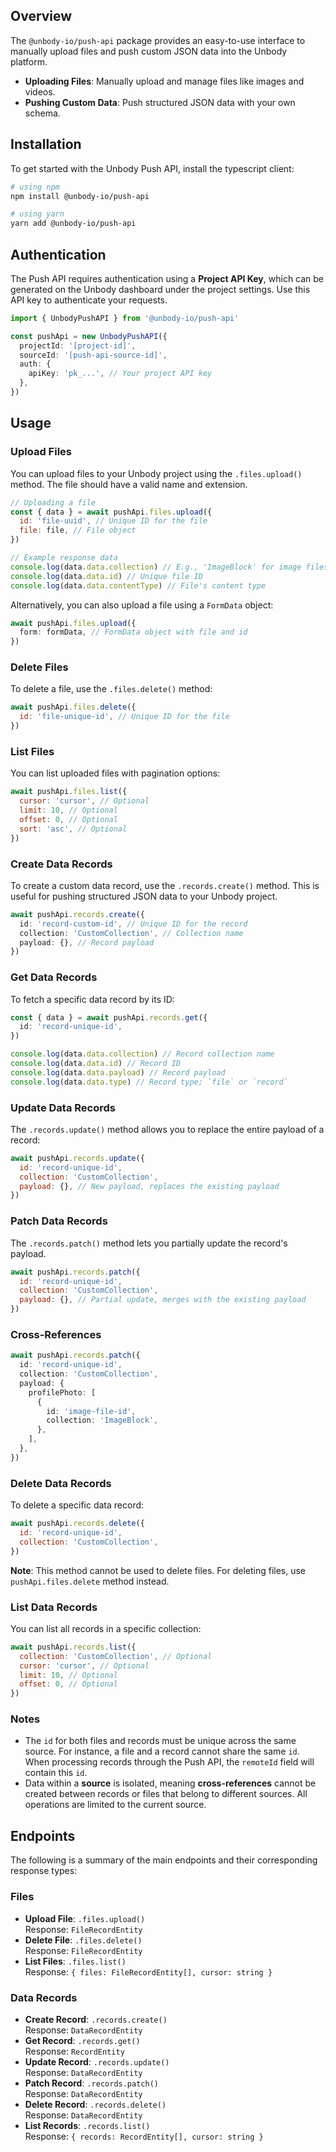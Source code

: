 ## Overview

The `@unbody-io/push-api` package provides an easy-to-use interface to manually upload files and push custom JSON data into the Unbody platform.

- **Uploading Files**: Manually upload and manage files like images and videos.
- **Pushing Custom Data**: Push structured JSON data with your own schema.

## Installation

To get started with the Unbody Push API, install the typescript client:

```bash
# using npm
npm install @unbody-io/push-api

# using yarn
yarn add @unbody-io/push-api
```

## Authentication

The Push API requires authentication using a **Project API Key**, which can be generated on the Unbody dashboard under the project settings. Use this API key to authenticate your requests.

```ts
import { UnbodyPushAPI } from '@unbody-io/push-api'

const pushApi = new UnbodyPushAPI({
  projectId: '[project-id]',
  sourceId: '[push-api-source-id]',
  auth: {
    apiKey: 'pk_...', // Your project API key
  },
})
```

## Usage

### Upload Files

You can upload files to your Unbody project using the `.files.upload()` method. The file should have a valid name and extension.

```js
// Uploading a file
const { data } = await pushApi.files.upload({
  id: 'file-uuid', // Unique ID for the file
  file: file, // File object
})

// Example response data
console.log(data.data.collection) // E.g., 'ImageBlock' for image files
console.log(data.data.id) // Unique file ID
console.log(data.data.contentType) // File's content type
```

Alternatively, you can also upload a file using a `FormData` object:

```ts
await pushApi.files.upload({
  form: formData, // FormData object with file and id
})
```

### Delete Files

To delete a file, use the `.files.delete()` method:

```js
await pushApi.files.delete({
  id: 'file-unique-id', // Unique ID for the file
})
```

### List Files

You can list uploaded files with pagination options:

```js
await pushApi.files.list({
  cursor: 'cursor', // Optional
  limit: 10, // Optional
  offset: 0, // Optional
  sort: 'asc', // Optional
})
```

### Create Data Records

To create a custom data record, use the `.records.create()` method. This is useful for pushing structured JSON data to your Unbody project.

```ts
await pushApi.records.create({
  id: 'record-custom-id', // Unique ID for the record
  collection: 'CustomCollection', // Collection name
  payload: {}, // Record payload
})
```

### Get Data Records

To fetch a specific data record by its ID:

```ts
const { data } = await pushApi.records.get({
  id: 'record-unique-id',
})

console.log(data.data.collection) // Record collection name
console.log(data.data.id) // Record ID
console.log(data.data.payload) // Record payload
console.log(data.data.type) // Record type; `file` or `record`
```

### Update Data Records

The `.records.update()` method allows you to replace the entire payload of a record:

```js
await pushApi.records.update({
  id: 'record-unique-id',
  collection: 'CustomCollection',
  payload: {}, // New payload, replaces the existing payload
})
```

### Patch Data Records

The `.records.patch()` method lets you partially update the record's payload.

```js
await pushApi.records.patch({
  id: 'record-unique-id',
  collection: 'CustomCollection',
  payload: {}, // Partial update, merges with the existing payload
})
```

### Cross-References

```ts
await pushApi.records.patch({
  id: 'record-unique-id',
  collection: 'CustomCollection',
  payload: {
    profilePhoto: [
      {
        id: 'image-file-id',
        collection: 'ImageBlock',
      },
    ],
  },
})
```

### Delete Data Records

To delete a specific data record:

```js
await pushApi.records.delete({
  id: 'record-unique-id',
  collection: 'CustomCollection',
})
```

**Note**: This method cannot be used to delete files. For deleting files, use `pushApi.files.delete` method instead.

### List Data Records

You can list all records in a specific collection:

```js
await pushApi.records.list({
  collection: 'CustomCollection', // Optional
  cursor: 'cursor', // Optional
  limit: 10, // Optional
  offset: 0, // Optional
})
```

### Notes

- The `id` for both files and records must be unique across the same source. For instance, a file and a record cannot share the same `id`. When processing records through the Push API, the `remoteId` field will contain this `id`.
- Data within a **source** is isolated, meaning **cross-references** cannot be created between records or files that belong to different sources. All operations are limited to the current source.

## Endpoints

The following is a summary of the main endpoints and their corresponding response types:

### Files

- **Upload File**: `.files.upload()`  
  Response: `FileRecordEntity`
- **Delete File**: `.files.delete()`  
  Response: `FileRecordEntity`
- **List Files**: `.files.list()`  
  Response: `{ files: FileRecordEntity[], cursor: string }`

### Data Records

- **Create Record**: `.records.create()`  
  Response: `DataRecordEntity`
- **Get Record**: `.records.get()`  
  Response: `RecordEntity`
- **Update Record**: `.records.update()`  
  Response: `DataRecordEntity`
- **Patch Record**: `.records.patch()`  
  Response: `DataRecordEntity`
- **Delete Record**: `.records.delete()`  
  Response: `DataRecordEntity`
- **List Records**: `.records.list()`  
  Response: `{ records: RecordEntity[], cursor: string }`
